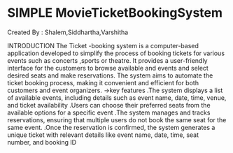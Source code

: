 # SIMPLE MovieTicketBookingSystem

Created By : Shalem,Siddhartha,Varshitha

INTRODUCTION
The Ticket -booking system is a computer-based application developed to simplify the process of booking tickets for various events such as concerts ,sports or theatre. It provides a user-friendly interface for the customers to browse available and events and select desired seats and make reservations. The system aims to automate the ticket booking process, making it convenient and efficient for both customers and event organizers. 
->key features 
  .The system displays a list of available events, including details such as event name, date, time, venue, and ticket availability
  .Users can choose their preferred seats from the available options for a specific event
  .The system manages and tracks reservations, ensuring that multiple users do not book the same seat for the same event.
  .Once the reservation is confirmed, the system generates a unique ticket with relevant details like event name, date, time, seat number, and booking ID
